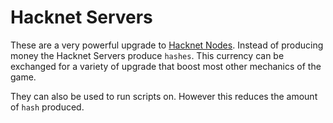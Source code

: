 # Hacknet Servers

These are a very powerful upgrade to [Hacknet Nodes](../basic/hacknet_nodes.md). Instead of producing money the Hacknet Servers produce `hashes`. This currency can be exchanged for a variety of upgrade that boost most other mechanics of the game.

They can also be used to run scripts on. However this reduces the amount of `hash` produced.
